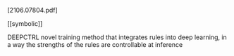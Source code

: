 [2106.07804.pdf]

[[symbolic]]

DEEPCTRL
novel training method that integrates rules into deep learning, in a way the strengths of the rules are controllable at inference
